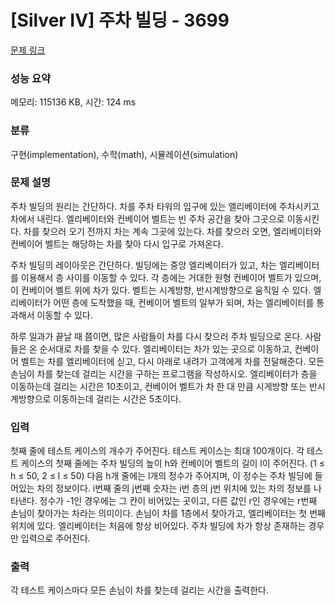 # [Silver IV] 주차 빌딩 - 3699 

[문제 링크](https://www.acmicpc.net/problem/3699) 

### 성능 요약

메모리: 115136 KB, 시간: 124 ms

### 분류

구현(implementation), 수학(math), 시뮬레이션(simulation)

### 문제 설명

<p>주차 빌딩의 원리는 간단하다. 차를 주차 타워의 입구에 있는 엘리베이터에 주차시키고 차에서 내린다. 엘리베이터와 컨베이어 벨트는 빈 주차 공간을 찾아 그곳으로 이동시킨다. 차를 찾으러 오기 전까지 차는 계속 그곳에 있는다. 차를 찾으러 오면, 엘리베이터와 컨베이어 벨트는 해당하는 차를 찾아 다시 입구로 가져온다.</p>

<p>주차 빌딩의 레이아웃은 간단하다. 빌딩에는 중앙 엘리베이터가 있고, 차는 엘리베이터를 이용해서 층 사이를 이동할 수 있다. 각 층에는 거대한 원형 컨베이어 벨트가 있으며, 이 컨베이어 벨트 위에 차가 있다. 벨트는 시계방향, 반시계방향으로 움직일 수 있다. 엘리베이터가 어떤 층에 도착했을 때, 컨베이어 벨트의 일부가 되며, 차는 엘리베이터를 통과해서 이동할 수 있다.</p>

<p>하루 일과가 끝날 때 쯤이면, 많은 사람들이 차를 다시 찾으러 주차 빌딩으로 온다. 사람들은 온 순서대로 차를 찾을 수 있다. 엘리베이터는 차가 있는 곳으로 이동하고, 컨베이어 벨트는 차를 엘리베이터에 싣고, 다시 아래로 내려가 고객에게 차를 전달해준다. 모든 손님이 차를 찾는데 걸리는 시간을 구하는 프로그램을 작성하시오. 엘리베이터가 층을 이동하는데 걸리는 시간은 10초이고, 컨베이어 벨트가 차 한 대 만큼 시게방향 또는 반시계방향으로 이동하는데 걸리는 시간은 5초이다. </p>

### 입력 

 <p>첫째 줄에 테스트 케이스의 개수가 주어진다. 테스트 케이스는 최대 100개이다. 각 테스트 케이스의 첫째 줄에는 주차 빌딩의 높이 h와 컨베이어 벨트의 길이 l이 주어진다. (1 ≤ h ≤ 50, 2 ≤ l ≤ 50) 다음 h개 줄에는 l개의 정수가 주어지며, 이 정수는 주차 빌딩에 들어있는 차의 정보이다. i번째 줄의 j번째 숫자는 i번 층의 j번 위치에 있는 차의 정보를 나타낸다. 정수가 -1인 경우에는 그 칸이 비어있는 곳이고, 다른 값인 r인 경우에는 r번째 손님이 찾아가는 차라는 의미이다. 손님이 차를 1층에서 찾아가고, 엘리베이터는 첫 번째 위치에 있다. 엘리베이터는 처음에 항상 비어있다. 주차 빌딩에 차가 항상 존재하는 경우만 입력으로 주어진다.</p>

### 출력 

 <p>각 테스트 케이스마다 모든 손님이 차를 찾는데 걸리는 시간을 출력한다.</p>

